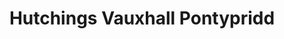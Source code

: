 ---
title: "Hutchings Vauxhall Pontypridd"
url: /pontypridd/hutchings-vauxhall-pontypridd/
shop: car
---